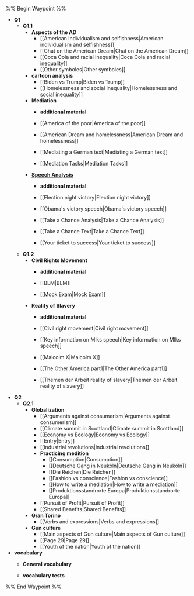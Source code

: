 %% Begin Waypoint %%
- **Q1**
	- **Q1.1**
		- **Aspects of the AD**
			- [[American individualism and selfishness|American individualism and selfishness]]
			- [[Chat on the American Dream|Chat on the American Dream]]
			- [[Coca Cola and racial inequality|Coca Cola and racial inequality]]
			- [[Other symboles|Other symboles]]
		- **cartoon analysis**
			- [[Biden vs Trump|Biden vs Trump]]
			- [[Homelessness and social inequality|Homelessness and social inequality]]
		- **Mediation**
			- **additional material**

			- [[America of the poor|America of the poor]]
			- [[American Dream and homelessness|American Dream and homelessness]]
			- [[Mediating a German text|Mediating a German text]]
			- [[Mediation Tasks|Mediation Tasks]]
		- **[Speech Analysis](./Q1/Q1.1/Speech%20Analysis/Speech%20Analysis.md)**
			- **additional material**

			- [[Election night victory|Election night victory]]
			- [[Obama's victory speech|Obama's victory speech]]
			- [[Take a Chance Analysis|Take a Chance Analysis]]
			- [[Take a Chance Text|Take a Chance Text]]
			- [[Your ticket to success|Your ticket to success]]
	- **Q1.2**
		- **Civil Rights Movement**
			- **additional material**

			- [[BLM|BLM]]
			- [[Mock Exam|Mock Exam]]
		- **Reality of Slavery**
			- **additional material**

			- [[Civil right movement|Civil right movement]]
			- [[Key information on Mlks speech|Key information on Mlks speech]]
			- [[Malcolm X|Malcolm X]]
			- [[The Other America part1|The Other America part1]]
			- [[Themen der Arbeit reality of slavery|Themen der Arbeit reality of slavery]]
- **Q2**
	- **Q2.1**
		- **Globalization**
			- [[Arguments against consumerism|Arguments against consumerism]]
			- [[Climate summit in Scottland|Climate summit in Scottland]]
			- [[Economy vs Ecology|Economy vs Ecology]]
			- [[Entry|Entry]]
			- [[industrial revolutions|industrial revolutions]]
			- **Practicing medition**
				- [[Consumption|Consumption]]
				- [[Deutsche Gang in Neuköln|Deutsche Gang in Neuköln]]
				- [[Die Reichen|Die Reichen]]
				- [[Fashion vs conscience|Fashion vs conscience]]
				- [[How to write a mediation|How to write a mediation]]
				- [[Produktionsstandrorte Europa|Produktionsstandrorte Europa]]
			- [[Pursuit of Profit|Pursuit of Profit]]
			- [[Shared Benefits|Shared Benefits]]
		- **Gran Torino**
			- [[Verbs and expressions|Verbs and expressions]]
		- **Gun culture**
			- [[Main aspects of Gun culture|Main aspects of Gun culture]]
			- [[Page 29|Page 29]]
			- [[Youth of the nation|Youth of the nation]]
- **vocabulary**
	- **General vocabulary**

	- **vocabulary tests**


%% End Waypoint %%
